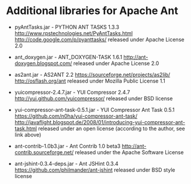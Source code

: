 Additional libraries for Apache Ant
===================================

* pyAntTasks.jar - PYTHON ANT TASKS 1.3.3
  http://www.rpstechnologies.net/PyAntTasks.html
  http://code.google.com/p/pyanttasks/
  released under Apache License 2.0

* ant_doxygen.jar - ANT_DOXYGEN-TASK 1.6.1
  http://ant-doxygen.blogspot.com/
  released under Apache License 2.0

* as2ant.jar - AS2ANT 2.2
  https://sourceforge.net/projects/as2lib/
  http://osflash.org/ant
  released under Mozilla Public License 1.1

* yuicompressor-2.4.7.jar - YUI Compressor 2.4.7
  http://yui.github.com/yuicompressor/
  released under BSD license

* yui-compressor-ant-task-0.5.1.jar - YUI Compressor Ant Task 0.5.1
  https://github.com/n0ha/yui-compressor-ant-task/
  http://javaflight.blogspot.de/2008/01/introducing-yui-compressor-ant-task.html
  released under an open license (according to the author, see link above)

* ant-contrib-1.0b3.jar - Ant Contrib 1.0 beta3
  http://ant-contrib.sourceforge.net/
  released under the Apache Software License

* ant-jshint-0.3.4-deps.jar - Ant JSHint 0.3.4
  https://github.com/philmander/ant-jshint
  released under BSD style license
